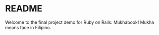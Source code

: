 # README

Welcome to the final project demo for Ruby on Rails: Mukhabook! Mukha means face in Filipino.